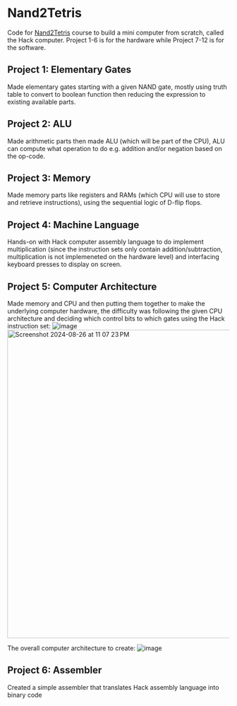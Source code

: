 # Nand2Tetris

Code for [Nand2Tetris](https://www.nand2tetris.org/) course to build a mini computer from scratch, called the Hack computer.
Project 1-6 is for the hardware while Project 7-12 is for the software.

## Project 1: Elementary Gates

Made elementary gates starting with a given NAND gate, mostly using truth table to convert to boolean function then reducing the expression to existing available parts.

## Project 2: ALU

Made arithmetic parts then made ALU (which will be part of the CPU), ALU can compute what operation to do e.g. addition and/or negation based on the op-code.

## Project 3: Memory

Made memory parts like registers and RAMs (which CPU will use to store and retrieve instructions), using the sequential logic of D-flip flops.

## Project 4: Machine Language

Hands-on with Hack computer assembly language to do implement multiplication (since the instruction sets only contain addition/subtraction, multiplication is not implemeneted on the hardware level) and interfacing keyboard presses to display on screen.

## Project 5: Computer Architecture

Made memory and CPU and then putting them together to make the underlying computer hardware, the difficulty was following the given CPU architecture and deciding which control bits to which gates using the Hack instruction set:
![image](https://github.com/user-attachments/assets/d90bf3fa-3689-4d77-a844-84365587ac08)
<img width="699" alt="Screenshot 2024-08-26 at 11 07 23 PM" src="https://github.com/user-attachments/assets/7da81a1b-8ca0-46e2-a3bc-d6194466a707">

The overall computer architecture to create:
![image](https://github.com/user-attachments/assets/239b5863-1a1b-4adc-9e40-01f7ea0b9f8e)

## Project 6: Assembler

Created a simple assembler that translates Hack assembly language into binary code
